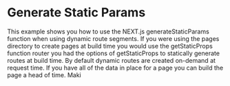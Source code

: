 # Generate Static Params
This example shows you how to use the NEXT.js generateStaticParams function when using dynamic route segments. If you were using the pages directory to create pages at build time you would use the getStaticProps function router you had the options of getStaticProps to statically generate routes at build time. By default dynamic routes are created on-demand at request time. If you have all of the data in place for a page you can build the page a head of time. Maki

